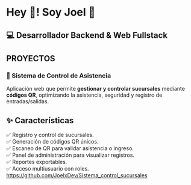 # Hey 👋! Soy Joel 👨

## 💻 Desarrollador Backend & Web Fullstack

## PROYECTOS
### 📌 Sistema de Control de Asistencia
Aplicación web que permite **gestionar y controlar sucursales** mediante **códigos QR**, optimizando la asistencia, seguridad y registro de entradas/salidas.
## ✨ Características
✅ Registro y control de sucursales.  
✅ Generación de códigos QR únicos.  
✅ Escaneo de QR para validar asistencia o ingreso.  
✅ Panel de administración para visualizar registros.  
✅ Reportes exportables.  
✅ Acceso multiusuario con roles. 
https://github.com/JoelxDev/Sistema_control_sucursales

